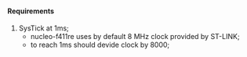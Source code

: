 #### Requirements


1. SysTick at 1ms;
   * nucleo-f411re uses by default 8 MHz clock provided by ST-LINK;
   * to reach 1ms should devide clock by 8000;
